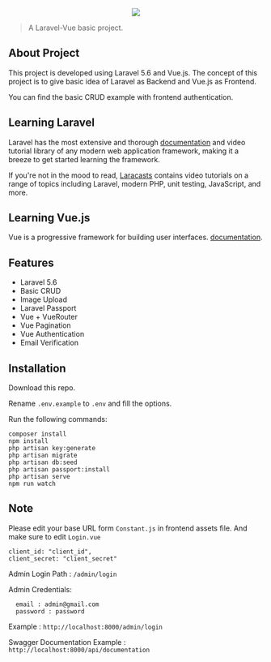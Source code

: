 <p align="center">
    <img src="http://www.tandemhrconsultants.com/wp-content/uploads/2018/04/laravel-vue.png">
</p>

> A Laravel-Vue basic project.

## About Project

This project is developed using Laravel 5.6 and Vue.js.
 The concept of this project is to give basic idea of Laravel as Backend and Vue.js as Frontend.

You can find the basic CRUD example with frontend authentication.


## Learning Laravel

Laravel has the most extensive and thorough [documentation](https://laravel.com/docs) and video tutorial library of any modern web application framework, making it a breeze to get started learning the framework.

If you're not in the mood to read, [Laracasts](https://laracasts.com) contains video tutorials on a range of topics including Laravel, modern PHP, unit testing, JavaScript, and more.

## Learning Vue.js

Vue is a progressive framework for building user interfaces. [documentation](https://vuejs.org/).

## Features

- Laravel 5.6 
- Basic CRUD
- Image Upload
- Laravel Passport
- Vue + VueRouter 
- Vue Pagination
- Vue Authentication 
- Email Verification

## Installation

Download this repo.

Rename `.env.example` to `.env` and fill the options.

Run the following commands:

```
composer install
npm install
php artisan key:generate
php artisan migrate
php artisan db:seed
php artisan passport:install
php artisan serve
npm run watch
```


## Note 

Please edit your base URL form `Constant.js` in frontend assets file.
And make sure to edit `Login.vue`
``` 
client_id: "client_id",
client_secret: "client_secret"
``` 

Admin Login Path : ``/admin/login``  

Admin Credentials:
```
  email : admin@gmail.com
  password : password
```
Example : 
``http://localhost:8000/admin/login``

Swagger Documentation
Example :
``http://localhost:8000/api/documentation``
